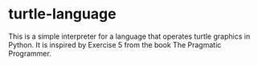 # turtle-language
This is a simple interpreter for a language that operates turtle graphics in Python. It is inspired by Exercise 5 from the book The Pragmatic Programmer.
